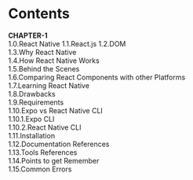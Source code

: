 # Contents

__CHAPTER-1__  
    1.0.React Native
    1.1.React.js
    1.2.DOM   
    1.3.Why React Native  
    1.4.How React Native Works  
    1.5.Behind the Scenes  
    1.6.Comparing React Components with other Platforms  
    1.7.Learning React Native  
    1.8.Drawbacks  
    1.9.Requirements  
    1.10.Expo vs React Native CLI  
         1.10.1.Expo CLI  
         1.10.2.React Native CLI  
    1.11.Installation  
    1.12.Documentation References  
    1.13.Tools References  
    1.14.Points to get Remember  
    1.15.Common Errors  
